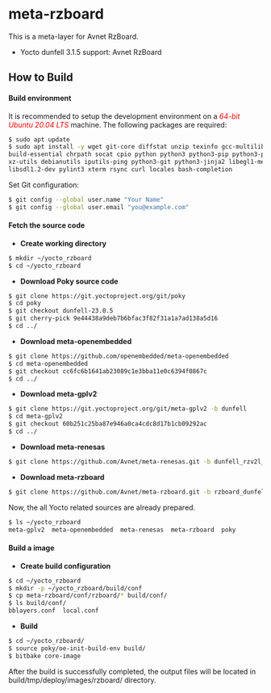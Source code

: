 # meta-rzboard

This is a meta-layer for Avnet RzBoard.

- Yocto dunfell 3.1.5 support:  Avnet RzBoard



## How to Build


#### Build environment

It is recommended to setup the development environment on a *<font color=red>64-bit Ubuntu 20.04 LTS</font>* machine.
The following packages are required:

```bash
$ sudo apt update
$ sudo apt install -y wget git-core diffstat unzip texinfo gcc-multilib \
build-essential chrpath socat cpio python python3 python3-pip python3-pexpect \
xz-utils debianutils iputils-ping python3-git python3-jinja2 libegl1-mesa \
libsdl1.2-dev pylint3 xterm rsync curl locales bash-completion
```

Set Git configuration:

```bash
$ git config --global user.name "Your Name"
$ git config --global user.email "you@example.com"
```



#### Fetch the source code

* **Create working directory**

```bash
$ mkdir ~/yocto_rzboard
$ cd ~/yocto_rzboard
```

* **Download Poky source code**

```bash
$ git clone https://git.yoctoproject.org/git/poky
$ cd poky
$ git checkout dunfell-23.0.5
$ git cherry-pick 9e44438a9deb7b6bfac3f82f31a1a7ad138a5d16
$ cd ../
```

* **Download meta-openembedded**

```bash
$ git clone https://github.com/openembedded/meta-openembedded
$ cd meta-openembedded
$ git checkout cc6fc6b1641ab23089c1e3bba11e0c6394f0867c
$ cd ../
```

- **Download meta-gplv2**

```bash
$ git clone https://git.yoctoproject.org/git/meta-gplv2 -b dunfell
$ cd meta-gplv2
$ git checkout 60b251c25ba87e946a0ca4cdc8d17b1cb09292ac
$ cd ../
```

* **Download meta-renesas**

```bash
$ git clone https://github.com/Avnet/meta-renesas.git -b dunfell_rzv2l_bsp_v100
```

* **Download meta-rzboard**

```bash
$ git clone https://github.com/Avnet/meta-rzboard.git -b rzboard_dunfell
```

Now,  the all Yocto related sources are already prepared.

```bash
$ ls ~/yocto_rzboard
meta-gplv2  meta-openembedded  meta-renesas  meta-rzboard  poky
```



#### Build a image


*  **Create build configuration**

```bash
$ cd ~/yocto_rzboard
$ mkdir -p ~/yocto_rzboard/build/conf
$ cp meta-rzboard/conf/rzboard/* build/conf/
$ ls build/conf/
bblayers.conf  local.conf
```

*  **Build**
```bash
$ cd ~/yocto_rzboard/
$ source poky/oe-init-build-env build/
$ bitbake core-image
```

After the build is successfully completed, the output files will be located in build/tmp/deploy/images/rzboard/ directory.

